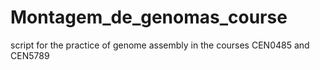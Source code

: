 # Montagem_de_genomas_course
script for the practice of genome assembly
in the courses CEN0485 and CEN5789
